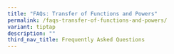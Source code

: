 ```yaml
---
title: "FAQs: Transfer of Functions and Powers"
permalink: /faqs-transfer-of-functions-and-powers/
variant: tiptap
description: ""
third_nav_title: Frequently Asked Questions
---
```

